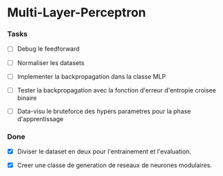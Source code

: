 <h1> Multi-Layer-Perceptron </h1>

<h3> Tasks </h3>

- [ ] Debug le feedforward

- [ ] Normaliser les datasets

- [ ] Implementer la backpropagation dans la classe MLP

- [ ] Tester la backpropagation avec la fonction d'erreur d'entropie croisee binaire

- [ ] Data-visu le bruteforce des hypers parametres pour la phase d'apprentissage

<h3>Done</h3>

- [x] Diviser le dataset en deux pour l'entrainement et l'evaluation.

- [x] Creer une classe de generation de reseaux de neurones modulaires.
